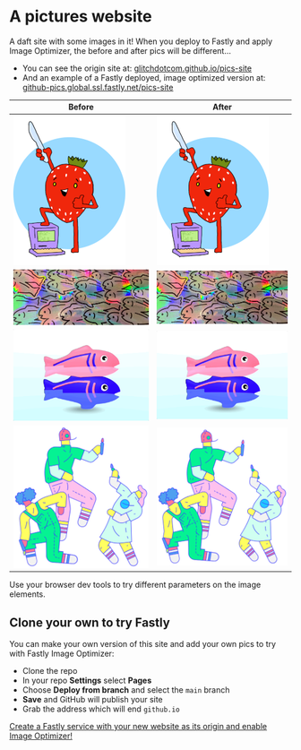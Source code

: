 # A pictures website

A daft site with some images in it! When you deploy to Fastly and apply Image Optimizer, the before and after pics will be different...

* You can see the origin site at: [glitchdotcom.github.io/pics-site](https://glitchdotcom.github.io/pics-site)
* And an example of a Fastly deployed, image optimized version at: [github-pics.global.ssl.fastly.net/pics-site](https://github-pics.global.ssl.fastly.net/pics-site)

| Before  | After |
| ------------- | ------------- |
| ![Jam friend](jampal.png)  | ![Jam friend](jampal.png?saturation=-100&orient=h)  |
| ![Stickers](stickers.jpeg)  |  ![Stickers](stickers.jpeg?width=0.5&height=0.5&contrast=100)  |
| ![Spinny fish](spinfish.gif) | ![Spinny fish](spinfish.gif?orient=r&width=0.5) |
| ![Painters](painters.png) | ![Painters](painters.png?bg-color=ff0033) |

Use your browser dev tools to try different parameters on the image elements.

## Clone your own to try Fastly

You can make your own version of this site and add your own pics to try with Fastly Image Optimizer:

* Clone the repo
* In your repo **Settings** select **Pages**
* Choose **Deploy from branch** and select the `main` branch
* **Save** and GitHub will publish your site
* Grab the address which will end `github.io`

[Create a Fastly service with your new website as its origin and enable Image Optimizer!](https://docs.fastly.com/en/guides/about-fastly-image-optimizer)
